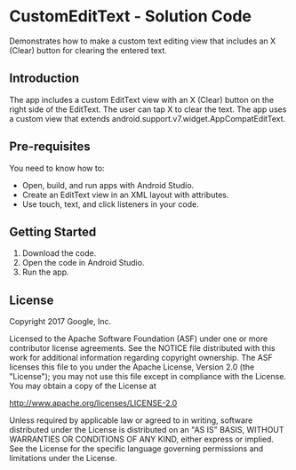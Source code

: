 CustomEditText - Solution Code
==============================

Demonstrates how to make a custom text editing view that includes an X (Clear)
button for clearing the entered text.

Introduction
------------

The app includes a custom EditText view with an X (Clear)
button on the right side of the EditText. The user can tap X
to clear the text. The app uses a custom view that extends
android.support.v7.widget.AppCompatEditText.

Pre-requisites
--------------

You need to know how to:
- Open, build, and run apps with Android Studio.
- Create an EditText view in an XML layout with attributes.
- Use touch, text, and click listeners in your code.

Getting Started
---------------

1. Download the code.
2. Open the code in Android Studio.
3. Run the app.

License
-------

Copyright 2017 Google, Inc.

Licensed to the Apache Software Foundation (ASF) under one or more contributor
license agreements.  See the NOTICE file distributed with this work for
additional information regarding copyright ownership.  The ASF licenses this
file to you under the Apache License, Version 2.0 (the "License"); you may not
use this file except in compliance with the License.  You may obtain a copy of
the License at

  http://www.apache.org/licenses/LICENSE-2.0

Unless required by applicable law or agreed to in writing, software
distributed under the License is distributed on an "AS IS" BASIS, WITHOUT
WARRANTIES OR CONDITIONS OF ANY KIND, either express or implied.  See the
License for the specific language governing permissions and limitations under
the License.
